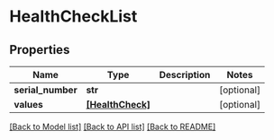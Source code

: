 # HealthCheckList


## Properties
Name | Type | Description | Notes
------------ | ------------- | ------------- | -------------
**serial_number** | **str** |  | [optional] 
**values** | [**[HealthCheck]**](HealthCheck.md) |  | [optional] 

[[Back to Model list]](../README.md#documentation-for-models) [[Back to API list]](../README.md#documentation-for-api-endpoints) [[Back to README]](../README.md)


